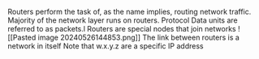 Routers perform the task of, as the name implies, routing network traffic.
Majority of the network layer runs on routers. Protocol Data units are referred to as packets.l
Routers are special nodes that join networks
![[Pasted image 20240526144853.png]]
The link between routers is a network in itself
Note that w.x.y.z are a specific IP address